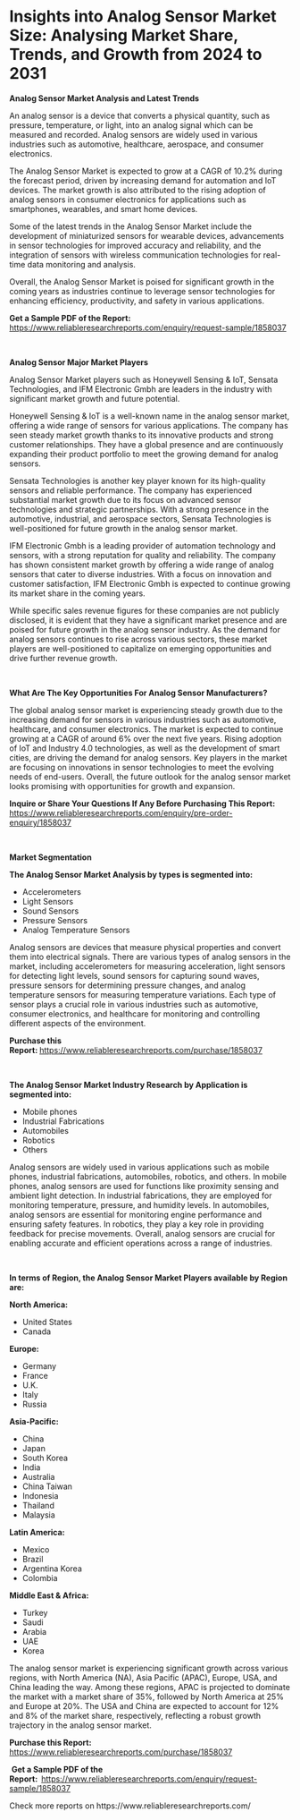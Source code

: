 <p><h1>Insights into Analog Sensor Market Size: Analysing Market Share, Trends, and Growth from 2024 to 2031</h1></p><p><strong>Analog Sensor Market Analysis and Latest Trends</strong></p>
<p><p>An analog sensor is a device that converts a physical quantity, such as pressure, temperature, or light, into an analog signal which can be measured and recorded. Analog sensors are widely used in various industries such as automotive, healthcare, aerospace, and consumer electronics.</p><p>The Analog Sensor Market is expected to grow at a CAGR of 10.2% during the forecast period, driven by increasing demand for automation and IoT devices. The market growth is also attributed to the rising adoption of analog sensors in consumer electronics for applications such as smartphones, wearables, and smart home devices.</p><p>Some of the latest trends in the Analog Sensor Market include the development of miniaturized sensors for wearable devices, advancements in sensor technologies for improved accuracy and reliability, and the integration of sensors with wireless communication technologies for real-time data monitoring and analysis.</p><p>Overall, the Analog Sensor Market is poised for significant growth in the coming years as industries continue to leverage sensor technologies for enhancing efficiency, productivity, and safety in various applications.</p></p>
<p><strong>Get a Sample PDF of the Report:&nbsp;</strong> <a href="https://www.reliableresearchreports.com/enquiry/request-sample/1858037">https://www.reliableresearchreports.com/enquiry/request-sample/1858037</a></p>
<p>&nbsp;</p>
<p><strong>Analog Sensor Major Market Players</strong></p>
<p><p>Analog Sensor Market players such as Honeywell Sensing & IoT, Sensata Technologies, and IFM Electronic Gmbh are leaders in the industry with significant market growth and future potential. </p><p>Honeywell Sensing & IoT is a well-known name in the analog sensor market, offering a wide range of sensors for various applications. The company has seen steady market growth thanks to its innovative products and strong customer relationships. They have a global presence and are continuously expanding their product portfolio to meet the growing demand for analog sensors.</p><p>Sensata Technologies is another key player known for its high-quality sensors and reliable performance. The company has experienced substantial market growth due to its focus on advanced sensor technologies and strategic partnerships. With a strong presence in the automotive, industrial, and aerospace sectors, Sensata Technologies is well-positioned for future growth in the analog sensor market.</p><p>IFM Electronic Gmbh is a leading provider of automation technology and sensors, with a strong reputation for quality and reliability. The company has shown consistent market growth by offering a wide range of analog sensors that cater to diverse industries. With a focus on innovation and customer satisfaction, IFM Electronic Gmbh is expected to continue growing its market share in the coming years.</p><p>While specific sales revenue figures for these companies are not publicly disclosed, it is evident that they have a significant market presence and are poised for future growth in the analog sensor industry. As the demand for analog sensors continues to rise across various sectors, these market players are well-positioned to capitalize on emerging opportunities and drive further revenue growth.</p></p>
<p>&nbsp;</p>
<p><strong>What Are The Key Opportunities For Analog Sensor Manufacturers?</strong></p>
<p><p>The global analog sensor market is experiencing steady growth due to the increasing demand for sensors in various industries such as automotive, healthcare, and consumer electronics. The market is expected to continue growing at a CAGR of around 6% over the next five years. Rising adoption of IoT and Industry 4.0 technologies, as well as the development of smart cities, are driving the demand for analog sensors. Key players in the market are focusing on innovations in sensor technologies to meet the evolving needs of end-users. Overall, the future outlook for the analog sensor market looks promising with opportunities for growth and expansion.</p></p>
<p><strong>Inquire or Share Your Questions If Any Before Purchasing This Report:</strong> <a href="https://www.reliableresearchreports.com/enquiry/pre-order-enquiry/1858037">https://www.reliableresearchreports.com/enquiry/pre-order-enquiry/1858037</a></p>
<p>&nbsp;</p>
<p><strong>Market Segmentation</strong></p>
<p><strong>The Analog Sensor Market Analysis by types is segmented into:</strong></p>
<p><ul><li>Accelerometers</li><li>Light Sensors</li><li>Sound Sensors</li><li>Pressure Sensors</li><li>Analog Temperature Sensors</li></ul></p>
<p><p>Analog sensors are devices that measure physical properties and convert them into electrical signals. There are various types of analog sensors in the market, including accelerometers for measuring acceleration, light sensors for detecting light levels, sound sensors for capturing sound waves, pressure sensors for determining pressure changes, and analog temperature sensors for measuring temperature variations. Each type of sensor plays a crucial role in various industries such as automotive, consumer electronics, and healthcare for monitoring and controlling different aspects of the environment.</p></p>
<p><strong>Purchase this Report:&nbsp;</strong><a href="https://www.reliableresearchreports.com/purchase/1858037">https://www.reliableresearchreports.com/purchase/1858037</a></p>
<p>&nbsp;</p>
<p><strong>The Analog Sensor Market Industry Research by Application is segmented into:</strong></p>
<p><ul><li>Mobile phones</li><li>Industrial Fabrications</li><li>Automobiles</li><li>Robotics</li><li>Others</li></ul></p>
<p><p>Analog sensors are widely used in various applications such as mobile phones, industrial fabrications, automobiles, robotics, and others. In mobile phones, analog sensors are used for functions like proximity sensing and ambient light detection. In industrial fabrications, they are employed for monitoring temperature, pressure, and humidity levels. In automobiles, analog sensors are essential for monitoring engine performance and ensuring safety features. In robotics, they play a key role in providing feedback for precise movements. Overall, analog sensors are crucial for enabling accurate and efficient operations across a range of industries.</p></p>
<p>&nbsp;</p>
<p><strong>In terms of Region, the Analog Sensor Market Players available by Region are:</strong></p>
<p>
    <p> <strong> North America: </strong>
        <ul>
            <li>United States</li>
            <li>Canada</li>
        </ul>
        </p> 
    <p> <strong> Europe: </strong>
        <ul>
            <li>Germany</li>
            <li>France</li>
            <li>U.K.</li>
            <li>Italy</li>
            <li>Russia</li>
        </ul>
        </p> 
    <p> <strong> Asia-Pacific: </strong>
        <ul>
            <li>China</li>
            <li>Japan</li>
            <li>South Korea</li>
            <li>India</li>
            <li>Australia</li>
            <li>China Taiwan</li>
            <li>Indonesia</li>
            <li>Thailand</li>
            <li>Malaysia</li>
        </ul>
        </p> 
    <p> <strong> Latin America: </strong>
        <ul>
            <li>Mexico</li>
            <li>Brazil</li>
            <li>Argentina Korea</li>
            <li>Colombia</li>
        </ul>
        </p> 
    <p> <strong> Middle East & Africa: </strong>
        <ul>
            <li>Turkey</li>
            <li>Saudi</li>
            <li>Arabia</li>
            <li>UAE</li>
            <li>Korea</li>
        </ul>
    </p>
    </p>
<p><p>The analog sensor market is experiencing significant growth across various regions, with North America (NA), Asia Pacific (APAC), Europe, USA, and China leading the way. Among these regions, APAC is projected to dominate the market with a market share of 35%, followed by North America at 25% and Europe at 20%. The USA and China are expected to account for 12% and 8% of the market share, respectively, reflecting a robust growth trajectory in the analog sensor market.</p></p>
<p><strong>Purchase this Report: </strong><a href="https://www.reliableresearchreports.com/purchase/1858037">https://www.reliableresearchreports.com/purchase/1858037</a></p>
<p>&nbsp;<strong>Get a Sample PDF of the Report:&nbsp;&nbsp;</strong><a href="https://www.reliableresearchreports.com/enquiry/request-sample/1858037">https://www.reliableresearchreports.com/enquiry/request-sample/1858037</a></p>
<p><strong></strong></p>
<p>Check more reports on https://www.reliableresearchreports.com/</p>